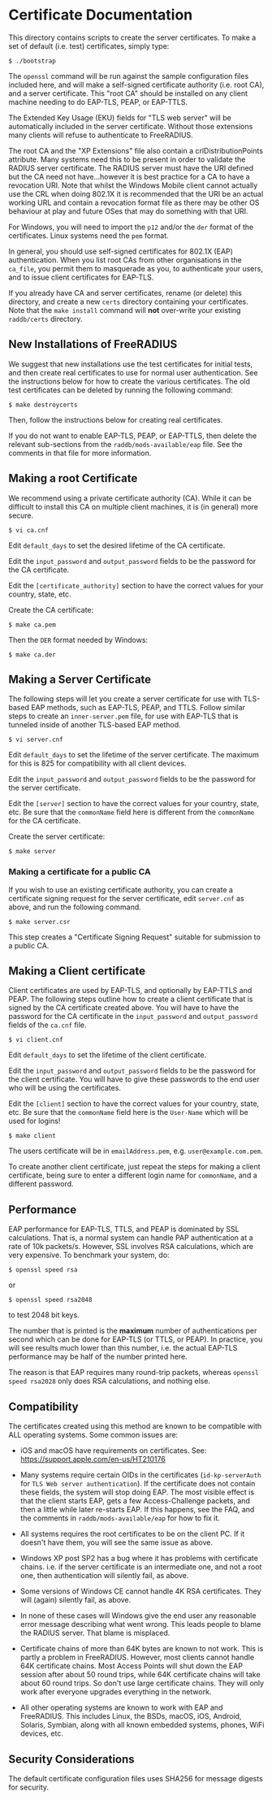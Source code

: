 # Certificate Documentation

This directory contains scripts to create the server certificates.  To
make a set of default (i.e. test) certificates, simply type:

```
$ ./bootstrap
```

The `openssl` command will be run against the sample configuration
files included here, and will make a self-signed certificate authority
(i.e. root CA), and a server certificate.  This "root CA" should be
installed on any client machine needing to do EAP-TLS, PEAP, or
EAP-TTLS.

The Extended Key Usage (EKU) fields for "TLS web server" will be
automatically included in the server certificate.  Without those
extensions many clients will refuse to authenticate to FreeRADIUS.

The root CA and the "XP Extensions" file also contain a
crlDistributionPoints attribute. Many systems need this to be present
in order to validate the RADIUS server certificate. The RADIUS server
must have the URI defined but the CA need not have...however it is
best practice for a CA to have a revocation URI. Note that whilst the
Windows Mobile client cannot actually use the CRL when doing 802.1X it
is recommended that the URI be an actual working URL and contain a
revocation format file as there may be other OS behaviour at play and
future OSes that may do something with that URI.

For Windows, you will need to import the `p12` and/or the `der` format
of the certificates.  Linux systems need the `pem` format.

In general, you should use self-signed certificates for 802.1X (EAP)
authentication.  When you list root CAs from other organisations in
the `ca_file`, you permit them to masquerade as you, to authenticate
your users, and to issue client certificates for EAP-TLS.

If you already have CA and server certificates, rename (or delete)
this directory, and create a new `certs` directory containing your
certificates.  Note that the `make install` command will **not**
over-write your existing `raddb/certs` directory.


## New Installations of FreeRADIUS

We suggest that new installations use the test certificates for
initial tests, and then create real certificates to use for normal
user authentication.  See the instructions below for how to create the
various certificates.  The old test certificates can be deleted by
running the following command:

```
$ make destroycerts
```

Then, follow the instructions below for creating real certificates.

If you do not want to enable EAP-TLS, PEAP, or EAP-TTLS, then delete
the relevant sub-sections from the `raddb/mods-available/eap` file.
See the comments in that file for more information.


## Making a root Certificate

We recommend using a private certificate authority (CA).  While it can
be difficult to install this CA on multiple client machines, it is (in
general) more secure.

```
$ vi ca.cnf
```

Edit `default_days` to set the desired lifetime of the CA certificate.

Edit the `input_password` and `output_password` fields to be the
password for the CA certificate.

Edit the `[certificate_authority]` section to have the correct values
for your country, state, etc.

Create the CA certificate:

```
$ make ca.pem
```

Then the `DER` format needed by Windows:

```
$ make ca.der
```


## Making a Server Certificate

The following steps will let you create a server certificate for use
with TLS-based EAP methods, such as EAP-TLS, PEAP, and TTLS.  Follow
similar steps to create an `inner-server.pem` file, for use with
EAP-TLS that is tunneled inside of another TLS-based EAP method.

```
$ vi server.cnf
```

Edit `default_days` to set the lifetime of the server certificate.
The maximum for this is 825 for compatibility with all client devices.

Edit the `input_password` and `output_password` fields to be the
password for the server certificate.

Edit the `[server]` section to have the correct values for your
country, state, etc.  Be sure that the `commonName` field here is
different from the `commonName` for the CA certificate.

Create the server certificate:

```
$ make server
```


### Making a certificate for a public CA

If you wish to use an existing certificate authority, you can
create a certificate signing request for the server certificate, edit
`server.cnf` as above, and run the following command.

```
$ make server.csr
```

This step creates a "Certificate Signing Request" suitable for
submission to a public CA.


## Making a Client certificate

Client certificates are used by EAP-TLS, and optionally by EAP-TTLS
and PEAP.  The following steps outline how to create a client
certificate that is signed by the CA certificate created above.  You
will have to have the password for the CA certificate in the
`input_password` and `output_password` fields of the `ca.cnf` file.

```
$ vi client.cnf
```

Edit `default_days` to set the lifetime of the client certificate.

Edit the `input_password` and `output_password` fields to be the
password for the client certificate.  You will have to give these
passwords to the end user who will be using the certificates.

Edit the `[client]` section to have the correct values for your
country, state, etc.  Be sure that the `commonName` field here is
the `User-Name` which will be used for logins!

```
$ make client
```

The users certificate will be in `emailAddress.pem`,
e.g. `user@example.com.pem`.

To create another client certificate, just repeat the steps for
making a client certificate, being sure to enter a different login
name for `commonName`, and a different password.


## Performance

EAP performance for EAP-TLS, TTLS, and PEAP is dominated by SSL
calculations.  That is, a normal system can handle PAP
authentication at a rate of 10k packets/s.  However, SSL involves
RSA calculations, which are very expensive.  To benchmark your system,
do:

```
$ openssl speed rsa
```

or

```
$ openssl speed rsa2048
```

to test 2048 bit keys.

The number that is printed is the **maximum** number of
authentications per second which can be done for EAP-TLS (or TTLS,
or PEAP).  In practice, you will see results much lower than this
number, i.e. the actual EAP-TLS performance may be half of the
number printed here.

The reason is that EAP requires many round-trip packets, whereas
`openssl speed rsa2028` only does RSA calculations, and nothing else.


## Compatibility

The certificates created using this method are known to be compatible
with ALL operating systems.  Some common issues are:

* iOS and macOS have requirements on certificates.  See:
  https://support.apple.com/en-us/HT210176

* Many systems require certain OIDs in the certificates
  (`id-kp-serverAuth` for `TLS Web server authentication`).
  If the certificate does not contain these fields, the system
  will stop doing EAP.  The most visible effect is that the client
  starts EAP, gets a few Access-Challenge packets, and then a little
  while later re-starts EAP.  If this happens, see the FAQ, and the
  comments in `raddb/mods-available/eap` for how to fix it.

* All systems requires the root certificates to be on the client PC.
  If it doesn't have them, you will see the same issue as above.

* Windows XP post SP2 has a bug where it has problems with
  certificate chains.  i.e. if the server certificate is an
  intermediate one, and not a root one, then authentication
  will silently fail, as above.

* Some versions of Windows CE cannot handle 4K RSA certificates.
  They will (again) silently fail, as above.

* In none of these cases will Windows give the end user any
  reasonable error message describing what went wrong.  This leads
  people to blame the RADIUS server.  That blame is misplaced.

* Certificate chains of more than 64K bytes are known to not work.
  This is partly a problem in FreeRADIUS.  However, most clients cannot
  handle 64K certificate chains.  Most Access Points will shut down the
  EAP session after about 50 round trips, while 64K certificate chains
  will take about 60 round trips.  So don't use large certificate
  chains.  They will only work after everyone upgrades everything in the
  network.

* All other operating systems are known to work with EAP and
  FreeRADIUS.  This includes Linux, the BSDs, macOS, iOS, Android,
  Solaris, Symbian, along with all known embedded systems, phones,
  WiFi devices, etc.


## Security Considerations

The default certificate configuration files uses SHA256 for message
digests for security.
